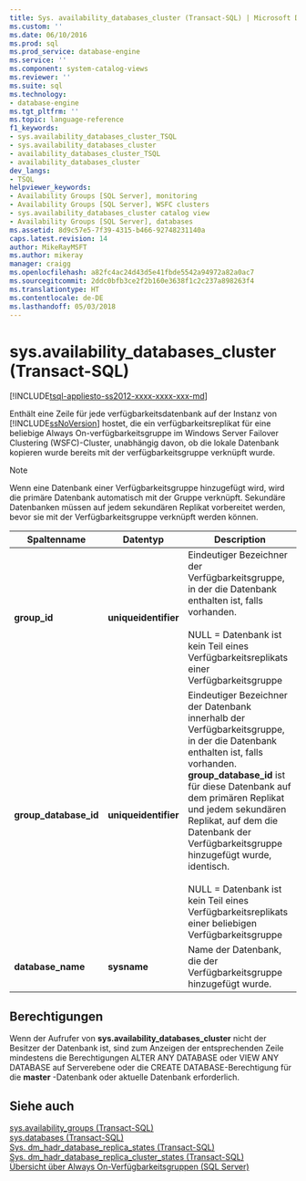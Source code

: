 ```yaml
---
title: Sys. availability_databases_cluster (Transact-SQL) | Microsoft Docs
ms.custom: ''
ms.date: 06/10/2016
ms.prod: sql
ms.prod_service: database-engine
ms.service: ''
ms.component: system-catalog-views
ms.reviewer: ''
ms.suite: sql
ms.technology:
- database-engine
ms.tgt_pltfrm: ''
ms.topic: language-reference
f1_keywords:
- sys.availability_databases_cluster_TSQL
- sys.availability_databases_cluster
- availability_databases_cluster_TSQL
- availability_databases_cluster
dev_langs:
- TSQL
helpviewer_keywords:
- Availability Groups [SQL Server], monitoring
- Availability Groups [SQL Server], WSFC clusters
- sys.availability_databases_cluster catalog view
- Availability Groups [SQL Server], databases
ms.assetid: 8d9c57e5-7f39-4315-b466-92748231140a
caps.latest.revision: 14
author: MikeRayMSFT
ms.author: mikeray
manager: craigg
ms.openlocfilehash: a82fc4ac24d43d5e41fbde5542a94972a82a0ac7
ms.sourcegitcommit: 2ddc0bfb3ce2f2b160e3638f1c2c237a898263f4
ms.translationtype: HT
ms.contentlocale: de-DE
ms.lasthandoff: 05/03/2018
---
```

# <a name="sysavailabilitydatabasescluster-transact-sql"></a>sys.availability_databases_cluster (Transact-SQL)
[!INCLUDE[tsql-appliesto-ss2012-xxxx-xxxx-xxx-md](../../includes/tsql-appliesto-ss2012-xxxx-xxxx-xxx-md.md)]

  Enthält eine Zeile für jede verfügbarkeitsdatenbank auf der Instanz von [!INCLUDE[ssNoVersion](../../includes/ssnoversion-md.md)] hostet, die ein verfügbarkeitsreplikat für eine beliebige Always On-verfügbarkeitsgruppe im Windows Server Failover Clustering (WSFC)-Cluster, unabhängig davon, ob die lokale Datenbank kopieren wurde bereits mit der verfügbarkeitsgruppe verknüpft wurde.  
  
> [!NOTE]  
>  Wenn eine Datenbank einer Verfügbarkeitsgruppe hinzugefügt wird, wird die primäre Datenbank automatisch mit der Gruppe verknüpft. Sekundäre Datenbanken müssen auf jedem sekundären Replikat vorbereitet werden, bevor sie mit der Verfügbarkeitsgruppe verknüpft werden können.   
  
|Spaltenname|Datentyp|Description|  
|-----------------|---------------|-----------------|  
|**group_id**|**uniqueidentifier**|Eindeutiger Bezeichner der Verfügbarkeitsgruppe, in der die Datenbank enthalten ist, falls vorhanden.<br /><br /> NULL = Datenbank ist kein Teil eines Verfügbarkeitsreplikats einer Verfügbarkeitsgruppe|  
|**group_database_id**|**uniqueidentifier**|Eindeutiger Bezeichner der Datenbank innerhalb der Verfügbarkeitsgruppe, in der die Datenbank enthalten ist, falls vorhanden. **group_database_id** ist für diese Datenbank auf dem primären Replikat und jedem sekundären Replikat, auf dem die Datenbank der Verfügbarkeitsgruppe hinzugefügt wurde, identisch.<br /><br /> NULL = Datenbank ist kein Teil eines Verfügbarkeitsreplikats einer beliebigen Verfügbarkeitsgruppe|  
|**database_name**|**sysname**|Name der Datenbank, die der Verfügbarkeitsgruppe hinzugefügt wurde.|  
  
## <a name="permissions"></a>Berechtigungen  
 Wenn der Aufrufer von **sys.availability_databases_cluster** nicht der Besitzer der Datenbank ist, sind zum Anzeigen der entsprechenden Zeile mindestens die Berechtigungen ALTER ANY DATABASE oder VIEW ANY DATABASE auf Serverebene oder die CREATE DATABASE-Berechtigung für die **master** -Datenbank oder aktuelle Datenbank erforderlich.  
  
## <a name="see-also"></a>Siehe auch  
 [sys.availability_groups &#40;Transact-SQL&#41;](../../relational-databases/system-catalog-views/sys-availability-groups-transact-sql.md)   
 [sys.databases &#40;Transact-SQL&#41;](../../relational-databases/system-catalog-views/sys-databases-transact-sql.md)   
 [Sys. dm_hadr_database_replica_states &#40;Transact-SQL&#41;](../../relational-databases/system-dynamic-management-views/sys-dm-hadr-database-replica-states-transact-sql.md)   
 [Sys. dm_hadr_database_replica_cluster_states &#40;Transact-SQL&#41;](../../relational-databases/system-dynamic-management-views/sys-dm-hadr-database-replica-cluster-states-transact-sql.md)   
 [Übersicht über Always On-Verfügbarkeitsgruppen &#40;SQL Server&#41;](../../database-engine/availability-groups/windows/overview-of-always-on-availability-groups-sql-server.md)  
  
  
